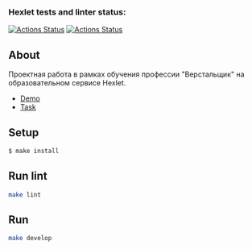 ### Hexlet tests and linter status:
[![Actions Status](https://github.com/VadimFilimonov/layout-designer-project-lvl1/workflows/hexlet-check/badge.svg)](https://github.com/VadimFilimonov/layout-designer-project-lvl1/actions)
[![Actions Status](https://github.com/VadimFilimonov/layout-designer-project-lvl1/workflows/LayoutDesigner%20CI/badge.svg)](https://github.com/VadimFilimonov/layout-designer-project-lvl1/actions)

## About

Проектная работа в рамках обучения профессии "Верстальщик" на образовательном сервисе Hexlet.

- [Demo](http://distortions.surge.sh)
- [Task](https://ru.hexlet.io/professions/layout-designer/projects/58)

## Setup

```sh
$ make install
```

## Run lint

```sh
make lint
```

## Run

```sh
make develop
```
